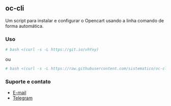 ## oc-cli

Um script para instalar e configurar o Opencart usando a linha comando de forma automática.

### Uso

```bash
# bash <(curl -s -L https://git.io/vhYxy)
```
ou  
```bash  
# bash <(curl -s -L https://raw.githubusercontent.com/sistematico/oc-cli/master/oc-cli.sh)
```

### Suporte e contato

- [E-mail](mailto:lucas@archlinux.com.br)
- [Telegram](https://t.me/sistematico)
